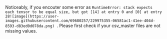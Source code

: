 Noticeably, if you encouter some error as `RuntimeError: stack expects each tensor to be equal size, but got [14] at entry 0 and [0] at entry 28![image](https://user-images.githubusercontent.com/69680257/229975355-06581ac1-41ee-404d-8593-d83ed0d078da.png)
`. Please first check if your csv_master files are not missing values.
